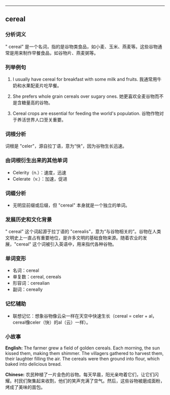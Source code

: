 
---------------
## cereal
### 分析词义
" cereal" 是一个名词，指的是谷物类食品，如小麦、玉米、燕麦等。这些谷物通常是用来制作早餐食品，如谷物片、燕麦粥等。

### 列举例句
1. I usually have cereal for breakfast with some milk and fruits.
   我通常用牛奶和水果配麦片吃早餐。
   
2. She prefers whole grain cereals over sugary ones.
   她更喜欢全麦谷物而不是含糖量高的谷物。

3. Cereal crops are essential for feeding the world's population.
   谷物作物对于养活世界人口至关重要。

### 词根分析
词根是 "celer"，源自拉丁语，意为“快”，因为谷物生长迅速。

### 由词根衍生出来的其他单词
- Celerity（n.）：速度，迅速
- Celerate（v.）：加速，促进

### 词缀分析
- 无明显前缀或后缀，但 "cereal" 本身就是一个独立的单词。

### 发展历史和文化背景
" cereal" 这个词起源于拉丁语的 "cerealis"，意为“与谷物相关的”。谷物在人类文明史上一直占有重要地位，是许多文明的基础食物来源。随着农业的发展，"cereal" 这个词被引入英语中，用来指代各种谷物。

### 单词变形
- 名词：cereal
- 单复数：cereal, cereals
- 形容词：cerealian
- 副词：cereally

### 记忆辅助
- 联想记忆：想象谷物像云朵一样在天空中快速生长（cereal = celer + al，cereal像celer（快）的al（云）一样）。

### 小故事
**English:**
The farmer grew a field of golden cereals. Each morning, the sun kissed them, making them shimmer. The villagers gathered to harvest them, their laughter filling the air. The cereals were then ground into flour, which baked into delicious bread.

**Chinese:**
农民种植了一片金色的谷物。每天早晨，阳光亲吻着它们，让它们闪耀。村民们聚集起来收割，他们的笑声充满了空气。然后，这些谷物被磨成面粉，烤成了美味的面包。

